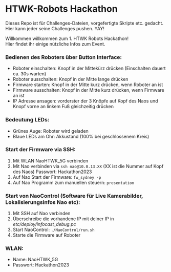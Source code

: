 # HTWK-Robots Hackathon

Dieses Repo ist für Challenges-Dateien, vorgefertigte Skripte etc. gedacht. Hier kann jeder seine Challenges pushen.
YAY!  

Willkommen willkommen zum 1. HTWK Robots Hackathon!  
Hier findet ihr einige nützliche Infos zum Event.  

### Bedienen des Roboters über Button Interface:
* Roboter einschalten: Knopf in der Mittekürz drücken (Einschalten dauert ca. 30s warten)
* Roboter ausschalten: Knopf in der Mitte lange drücken
* Firmware starten: Knopf in der Mitte kurz drücken, wenn Roboter an ist
* Firmware ausschalten: Knopf in der Mitte kurz drücken, wenn Firmware an ist
* IP Adresse ansagen: vorderster der 3 Knöpfe auf Kopf des Naos und Knopf vorne an linkem Fuß gleichzeitig drücken
   

### Bedeutung LEDs:
* Grünes Auge: Roboter wird geladen
* Blaue LEDs am Ohr: Akkustand (100% bei geschlossenem Kreis)
 

### Start der Firmware via SSH:
1. Mit WLAN NaoHTWK_5G verbinden
2. Mit Nao verbinden via `ssh nao@10.0.13.XX` (XX ist die Nummer auf Kopf des Naos)
   Passwort: Hackathon2023
3. Auf Nao Start der Firmware: `fw_sydney -p`
4. Auf Nao Programm zum manuellen steuern: `presentation`

### Start von NaoControl (Software für Live Kamerabilder, Lokalisierungsinfos Nao etc):
1. Mit SSH auf Nao verbinden
2. Überschreibe die vorhandene IP mit deiner IP in *etc/deploy/infocast_debug.pc*
3. Start NaoControl: `./NaoControl/run.sh`
4. Starte die Firmware auf Roboter

### WLAN:
* Name: NaoHTWK_5G
* Passwort: Hackathon2023
